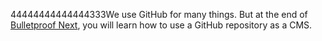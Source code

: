 44444444444444333We use GitHub for many things. But at the end of [Bulletproof Next](https://getstarted.sh/bulletproof-next), you will learn how to use a GitHub repository as a CMS.
